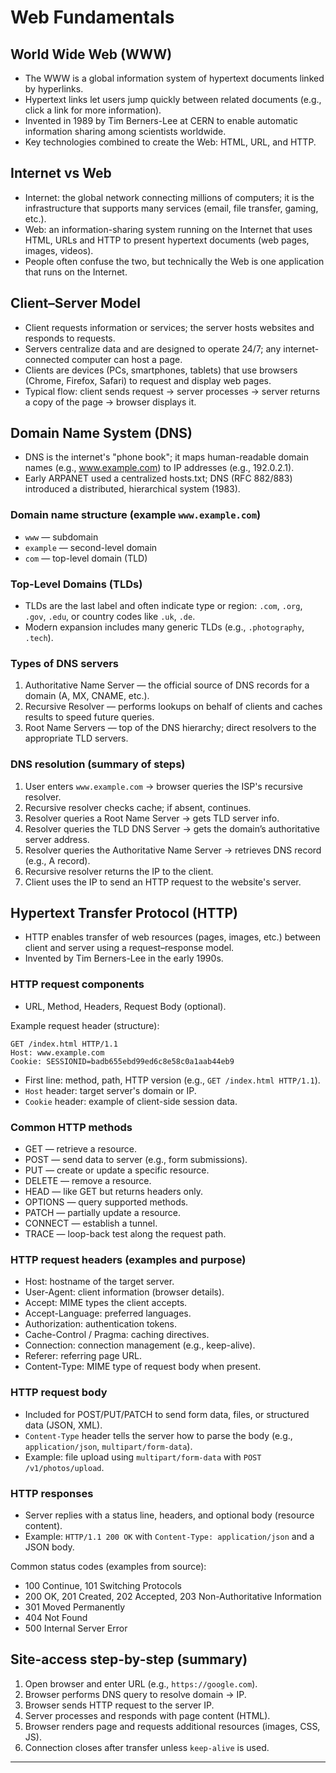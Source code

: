 
# Web Fundamentals

## World Wide Web (WWW)

- The WWW is a global information system of hypertext documents linked by hyperlinks.
- Hypertext links let users jump quickly between related documents (e.g., click a link for more information).
- Invented in 1989 by Tim Berners-Lee at CERN to enable automatic information sharing among scientists worldwide.
- Key technologies combined to create the Web: HTML, URL, and HTTP.

## Internet vs Web

- Internet: the global network connecting millions of computers; it is the infrastructure that supports many services (email, file transfer, gaming, etc.).
- Web: an information-sharing system running on the Internet that uses HTML, URLs and HTTP to present hypertext documents (web pages, images, videos).
- People often confuse the two, but technically the Web is one application that runs on the Internet.

## Client–Server Model

- Client requests information or services; the server hosts websites and responds to requests.
- Servers centralize data and are designed to operate 24/7; any internet-connected computer can host a page.
- Clients are devices (PCs, smartphones, tablets) that use browsers (Chrome, Firefox, Safari) to request and display web pages.
- Typical flow: client sends request → server processes → server returns a copy of the page → browser displays it.

## Domain Name System (DNS)

- DNS is the internet's "phone book"; it maps human-readable domain names (e.g., www.example.com) to IP addresses (e.g., 192.0.2.1).
- Early ARPANET used a centralized hosts.txt; DNS (RFC 882/883) introduced a distributed, hierarchical system (1983).

### Domain name structure (example `www.example.com`)
- `www` — subdomain
- `example` — second-level domain
- `com` — top-level domain (TLD)

### Top-Level Domains (TLDs)
- TLDs are the last label and often indicate type or region: `.com`, `.org`, `.gov`, `.edu`, or country codes like `.uk`, `.de`.
- Modern expansion includes many generic TLDs (e.g., `.photography`, `.tech`).

### Types of DNS servers
1. Authoritative Name Server — the official source of DNS records for a domain (A, MX, CNAME, etc.).
2. Recursive Resolver — performs lookups on behalf of clients and caches results to speed future queries.
3. Root Name Servers — top of the DNS hierarchy; direct resolvers to the appropriate TLD servers.

### DNS resolution (summary of steps)
1. User enters `www.example.com` → browser queries the ISP's recursive resolver.
2. Recursive resolver checks cache; if absent, continues.
3. Resolver queries a Root Name Server → gets TLD server info.
4. Resolver queries the TLD DNS Server → gets the domain’s authoritative server address.
5. Resolver queries the Authoritative Name Server → retrieves DNS record (e.g., A record).
6. Recursive resolver returns the IP to the client.
7. Client uses the IP to send an HTTP request to the website's server.

## Hypertext Transfer Protocol (HTTP)

- HTTP enables transfer of web resources (pages, images, etc.) between client and server using a request–response model.
- Invented by Tim Berners-Lee in the early 1990s.

### HTTP request components
- URL, Method, Headers, Request Body (optional).

Example request header (structure):

```
GET /index.html HTTP/1.1
Host: www.example.com
Cookie: SESSIONID=badb655ebd99ed6c8e58c0a1aab44eb9
```

- First line: method, path, HTTP version (e.g., `GET /index.html HTTP/1.1`).
- `Host` header: target server's domain or IP.
- `Cookie` header: example of client-side session data.

### Common HTTP methods
- GET — retrieve a resource.
- POST — send data to server (e.g., form submissions).
- PUT — create or update a specific resource.
- DELETE — remove a resource.
- HEAD — like GET but returns headers only.
- OPTIONS — query supported methods.
- PATCH — partially update a resource.
- CONNECT — establish a tunnel.
- TRACE — loop-back test along the request path.

### HTTP request headers (examples and purpose)
- Host: hostname of the target server.
- User-Agent: client information (browser details).
- Accept: MIME types the client accepts.
- Accept-Language: preferred languages.
- Authorization: authentication tokens.
- Cache-Control / Pragma: caching directives.
- Connection: connection management (e.g., keep-alive).
- Referer: referring page URL.
- Content-Type: MIME type of request body when present.

### HTTP request body
- Included for POST/PUT/PATCH to send form data, files, or structured data (JSON, XML).
- `Content-Type` header tells the server how to parse the body (e.g., `application/json`, `multipart/form-data`).
- Example: file upload using `multipart/form-data` with `POST /v1/photos/upload`.

### HTTP responses
- Server replies with a status line, headers, and optional body (resource content).
- Example: `HTTP/1.1 200 OK` with `Content-Type: application/json` and a JSON body.

Common status codes (examples from source):
- 100 Continue, 101 Switching Protocols
- 200 OK, 201 Created, 202 Accepted, 203 Non-Authoritative Information
- 301 Moved Permanently
- 404 Not Found
- 500 Internal Server Error

## Site-access step-by-step (summary)
1. Open browser and enter URL (e.g., `https://google.com`).
2. Browser performs DNS query to resolve domain → IP.
3. Browser sends HTTP request to the server IP.
4. Server processes and responds with page content (HTML).
5. Browser renders page and requests additional resources (images, CSS, JS).
6. Connection closes after transfer unless `keep-alive` is used.

---


